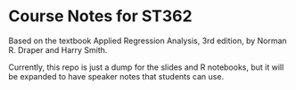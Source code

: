 # Course Notes for ST362

Based on the textbook Applied Regression Analysis, 3rd edition, by Norman R. Draper and Harry Smith.

Currently, this repo is just a dump for the slides and R notebooks, but it will be expanded to have speaker notes that students can use.
